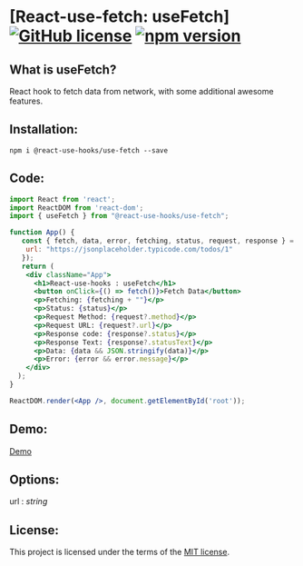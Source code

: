 # [React-use-fetch: useFetch] [![GitHub license](https://img.shields.io/github/license/amitdabade/react-use-fetch?style=flat)](https://github.com/amitdabade/react-use-fetch/blob/master/LICENSE) [![npm version](https://img.shields.io/npm/v/@react-use-hooks/use-fetch?style=flat)](https://www.npmjs.com/package/@react-use-hooks/use-fetch)

## What is useFetch?

React hook to fetch data from network, with some additional awesome features.

## Installation:

```
npm i @react-use-hooks/use-fetch --save
````

## Code:

```jsx
import React from 'react';
import ReactDOM from 'react-dom';
import { useFetch } from "@react-use-hooks/use-fetch";

function App() {
   const { fetch, data, error, fetching, status, request, response } = useFetch({
    url: "https://jsonplaceholder.typicode.com/todos/1"
   });
   return (
    <div className="App">
      <h1>React-use-hooks : useFetch</h1>
      <button onClick={() => fetch()}>Fetch Data</button>
      <p>Fetching: {fetching + ""}</p>
      <p>Status: {status}</p>
      <p>Request Method: {request?.method}</p>
      <p>Request URL: {request?.url}</p>
      <p>Response code: {response?.status}</p>
      <p>Response Text: {response?.statusText}</p>
      <p>Data: {data && JSON.stringify(data)}</p>
      <p>Error: {error && error.message}</p>
    </div>
  );
}

ReactDOM.render(<App />, document.getElementById('root'));
```

## Demo:

[Demo](https://codesandbox.io/s/react-use-fetch-demo-5kcix)

## Options:

url : _string_

## License:

This project is licensed under the terms of the
[MIT license](/LICENSE).
